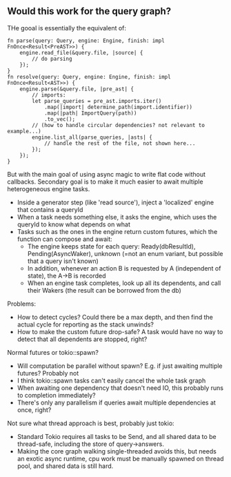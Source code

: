 
## Would this work for the query graph?

THe gooal is essentially the equivalent of:

    fn parse(query: Query, engine: Engine, finish: impl FnOnce<Result<PreAST>>) {
        engine.read_file(&query.file, |source| {
            // do parsing
        });
    }
    fn resolve(query: Query, engine: Engine, finish: impl FnOnce<Result<AST>>) {
        engine.parse(&query.file, |pre_ast| {
            // imports:
            let parse_queries = pre_ast.imports.iter()
                .map(|import| determine_path(import.identifier))
                .map(|path| ImportQuery(path))
                .to_vec();
            // (how to handle circular dependencies? not relevant to example...)
            engine.list_all(parse_queries, |asts| {
                // handle the rest of the file, not shown here...            
            });
        });
    }

But with the main goal of using async magic to write flat code without callbacks.
Secondary goal is to make it much easier to await multiple heterogeneous engine tasks.

* Inside a generator step (like 'read source'), inject a 'localized' engine that contains a queryId
* When a task needs something else, it asks the engine, which uses the queryId to know what depends on what
* Tasks such as the ones in the engine return custom futures, which the function can compose and await:
  - The engine keeps state for each query: Ready(dbResultId), Pending(AsyncWaker), unknown (=not an enum variant, but possible that a query isn't known)
  - In addition, whenever an action B is requested by A (independent of state), the A->B is recorded
  - When an engine task completes, look up all its dependents, and call their Wakers (the result can be borrowed from the db)

Problems:

* How to detect cycles? Could there be a max depth, and then find the actual cycle for reporting as the stack unwinds?
* How to make the custom future drop-safe? A task would have no way to detect that all dependents are stopped, right?

Normal futures or tokio::spawn?

* Will computation be parallel without spawn? E.g. if just awaiting multiple futures? Probably not
* I think tokio::spawn tasks can't easily cancel the whole task graph
* When awaiting one dependency that doesn't need IO, this probably runs to completion immediately?
* There's only any parallelism if queries await multiple dependencies at once, right?

Not sure what thread approach is best, probably just tokio:

* Standard Tokio requires all tasks to be Send, and all shared data to be thread-safe, including the store of query->answers.
* Making the core graph walking single-threaded avoids this, but needs an exotic async runtime, cpu work must be manually spawned on thread pool, and shared data is still hard.


